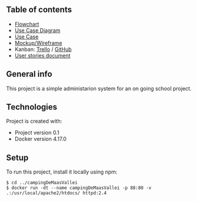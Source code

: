 ## Table of contents
* [Flowchart](https://lucid.app/lucidchart/f9ad1cea-4a01-4815-8707-9e89d4363a92/edit?invitationId=inv_a802f655-b3ff-456e-b527-9e6828527855&page=0_0#)
* [Use Case Diagram](https://lucid.app/lucidspark/abb7ff76-b5c3-4025-97b2-76d81561f9eb/edit?invitationId=inv_5d58e8bb-76f9-4f05-8f49-c63db6a5cf8d&page=0_0#)
* [Use Case](https://docs.google.com/document/d/13FsaSHjUadHEMG_BKDRVXFxjJSUK3OjtsDLemNWYuNY/edit)
* [Mockup/Wireframe](https://www.figma.com/file/0wrilFWNmad7sj1g8zgLYk/Klachten-systeem?type=design&node-id=0%3A1&mode=design&t=pY1sX9Ry2GYDIGtN-1)
* Kanban: [Trello](https://trello.com/b/im2SWRVQ/praktijkweizer) / [GitHub](https://github.com/users/nielstoemen/projects/3/views/1)
* [User stories document](https://docs.google.com/document/d/1NJxNR_-Qa8qtFmrznDa4LUXbvZxcUkwBRXsFlGTPEg8/edit?pli=1)

## General info
This project is a simple administarion system for an on going school project.
	
## Technologies
Project is created with:
* Project version 0.1
* Docker version 4.17.0
	
## Setup
To run this project, install it locally using npm:

```
$ cd ../campingDeMaasVallei
$ docker run -dt --name campingDeMaasVallei -p 88:80 -v .:/usr/local/apache2/htdocs/ httpd:2.4
```
